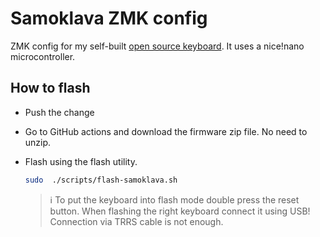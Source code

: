 # Samoklava ZMK config

ZMK config for my self-built [open source keyboard](https://github.com/soundmonster/samoklava). It uses a nice!nano
microcontroller.

## How to flash

- Push the change
- Go to GitHub actions and download the firmware zip file. No need to unzip.
- Flash using the flash utility.

  ```bash
  sudo  ./scripts/flash-samoklava.sh
  ```

  > ℹ️  To put the keyboard into flash mode double press the reset button. When flashing the right keyboard connect it
  using USB! Connection via TRRS cable is not enough.

